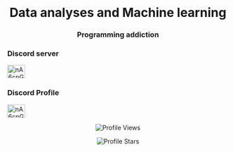 <br />
<div align="center">
  <a href="https://github.com/astrapy/README.md/edit/main/README.md">
  </a>


<h1 align="center">Data analyses and Machine learning</h1>
<h3 align="center">Programming addiction</h3>

<h3 align="left">Discord server</h3>
<p align="left">
<a href="https://discord.gg/uYzHwJrCCV" target="blank"><img align="center" src="https://raw.githubusercontent.com/rahuldkjain/github-profile-readme-generator/master/src/images/icons/Social/discord.svg" alt="nA6cpGmejn" height="30" width="40" /></a>
</p>

<h3 align="left">Discord Profile</h3>
<p align="left">
<a href="[https://discord.gg/uYzHwJrCCV](https://discordapp.com/users/1098265027309469757)" target="blank"><img align="center" src="https://raw.githubusercontent.com/rahuldkjain/github-profile-readme-generator/master/src/images/icons/Social/discord.svg" alt="nA6cpGmejn" height="30" width="40" /></a>
</p>

<p align="center">
  <img src="https://api.visitorbadge.io/api/VisitorHit?user=astrapy&countColorcountColor&countColor=%23FF0000&label=Watchers:" alt="Profile Views">
</p>
<p align="center">
  <img src="https://img.shields.io/github/stars/astrapy?color=FF0000&style=for-the-badge&logo=github&label=Stars:" alt="Profile Stars">
</p>
